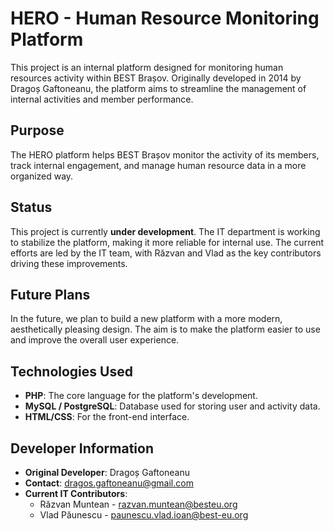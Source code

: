 
# HERO - Human Resource Monitoring Platform

This project is an internal platform designed for monitoring human resources activity within BEST Brașov. Originally developed in 2014 by Dragoș Gaftoneanu, the platform aims to streamline the management of internal activities and member performance.

## Purpose

The HERO platform helps BEST Brașov monitor the activity of its members, track internal engagement, and manage human resource data in a more organized way.

## Status

This project is currently **under development**. The IT department is working to stabilize the platform, making it more reliable for internal use. The current efforts are led by the IT team, with Răzvan and Vlad as the key contributors driving these improvements.

## Future Plans

In the future, we plan to build a new platform with a more modern, aesthetically pleasing design. The aim is to make the platform easier to use and improve the overall user experience.

## Technologies Used

- **PHP**: The core language for the platform's development.
- **MySQL / PostgreSQL**: Database used for storing user and activity data.
- **HTML/CSS**: For the front-end interface.

## Developer Information

- **Original Developer**: Dragoș Gaftoneanu  
- **Contact**: [dragos.gaftoneanu@gmail.com](mailto:dragos.gaftoneanu@gmail.com)
- **Current IT Contributors**:  
  - Răzvan Muntean - [razvan.muntean@besteu.org](mailto:razvan.muntean@besteu.org)  
  - Vlad Păunescu - [paunescu.vlad.ioan@best-eu.org](mailto:paunescu.vlad.ioan@best-eu.org)
